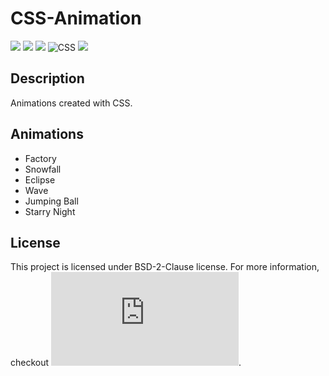 # CSS-Animation

![](https://img.shields.io/badge/License-BSD%202%20Clause-red)
![](https://img.shields.io/badge/Version-Stable-success)
![](https://img.shields.io/badge/-Stylish-2d2f40?style=flat&logo=stylelint)
![CSS](https://img.shields.io/badge/-CSS-05122A?style=flat&logo=CSS3)
![](https://img.shields.io/badge/No.%20of%20Animations-6-9cf?style=flat&logo=Soundcharts)

## Description

Animations created with CSS.

## Animations

- Factory
- Snowfall
- Eclipse
- Wave
- Jumping Ball
- Starry Night

## License

This project is licensed under BSD-2-Clause license. For more information, checkout ![License](https://github.com/BenSt099/CSS-Animation/blob/main/LICENSE.md).